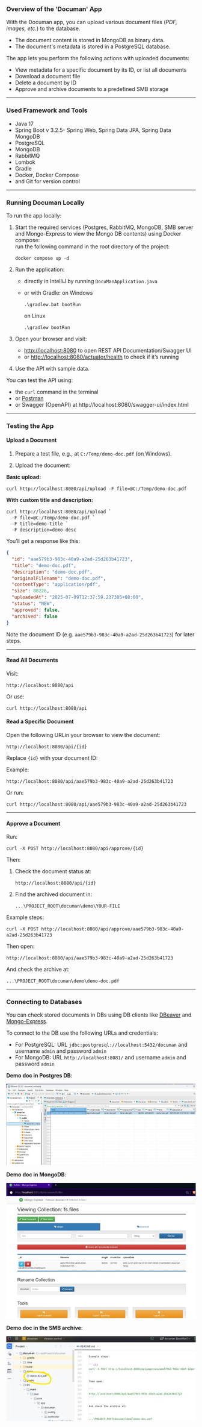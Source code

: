 ### Overview of the 'Documan' App

With the Documan app, you can upload various document files (*PDF, images, etc.*) to the database.

- The document content is stored in MongoDB as binary data.
- The document's metadata is stored in a PostgreSQL database.

The app lets you perform the following actions with uploaded documents:

- View metadata for a specific document by its ID, or list all documents
- Download a document file
- Delete a document by ID
- Approve and archive documents to a predefined SMB storage

---

### Used Framework and Tools

- Java 17
- Spring Boot v 3.2.5- Spring Web, Spring Data JPA, Spring Data MongoDB 
- PostgreSQL
- MongoDB
- RabbitMQ
- Lombok
- Gradle
- Docker, Docker Compose
- and Git for version control

---

### Running Documan Locally

To run the app locally:

1. Start the required services (Postgres, RabbitMQ, MongoDB, SMB server and Mongo-Express to view the Mongo DB contents) using Docker compose:  
   run the following command in the root directory of the project:
   ```
   docker compose up -d
   ```

2. Run the application:
    - directly in IntelliJ by running `DocuManApplication.java`
    - or with Gradle:
        on Windows
        ```
        .\gradlew.bat bootRun
        ```

        on Linux
        ```
        .\gradlew bootRun
        ```

3. Open your browser and visit:

    - [http://localhost:8080](http://localhost:8080) to open REST API Documentation/Swagger UI
    - or [http://localhost:8080/actuator/health](http://localhost:8080/actuator/health) to check if it’s running

4. Use the API with sample data.

You can test the API using:
- the `curl` command in the terminal 
- or [Postman](https://www.postman.com/downloads/)
- or Swagger (OpenAPI) at http://localhost:8080/swagger-ui/index.html

---

### Testing the App

#### Upload a Document

1. Prepare a test file, e.g., at `C:/Temp/demo-doc.pdf` (on Windows).

2. Upload the document:

**Basic upload:**

```cli
curl http://localhost:8080/api/upload -F file=@C:/Temp/demo-doc.pdf
```

**With custom title and description:**

```cli
curl http://localhost:8080/api/upload `
  -F file=@C:/Temp/demo-doc.pdf `
  -F title=demo-title `
  -F description=demo-desc
```

You’ll get a response like this:

```json
{
  "id": "aae579b3-983c-40a9-a2ad-25d263b41723",
  "title": "demo-doc.pdf",
  "description": "demo-doc.pdf",
  "originalFilename": "demo-doc.pdf",
  "contentType": "application/pdf",
  "size": 88226,
  "uploadedAt": "2025-07-09T12:37:59.237385+08:00",
  "status": "NEW",
  "approved": false,
  "archived": false
}
```

Note the document ID (e.g. `aae579b3-983c-40a9-a2ad-25d263b41723`) for later steps.

---

#### Read All Documents

Visit:

```
http://localhost:8080/api
```

Or use:

```cli
curl http://localhost:8080/api
```

#### Read a Specific Document

Open the following URLin your browser to view the document:

```
http://localhost:8080/api/{id}
```
Replace `{id}` with your document ID:

Example:

```
http://localhost:8080/api/aae579b3-983c-40a9-a2ad-25d263b41723
```

Or run:

```cli
curl http://localhost:8080/api/aae579b3-983c-40a9-a2ad-25d263b41723
```

---

#### Approve a Document

Run:

```cli
curl -X POST http://localhost:8080/api/approve/{id}
```

Then:

1. Check the document status at:
   ```
   http://localhost:8080/api/{id}
   ```
2. Find the archived document in:
   ```
   ...\PROJECT_ROOT\documan\demo\YOUR-FILE
   ```

Example steps:

```cli
curl -X POST http://localhost:8080/api/approve/aae579b3-983c-40a9-a2ad-25d263b41723
```

Then open:

```
http://localhost:8080/api/aae579b3-983c-40a9-a2ad-25d263b41723
```

And check the archive at:

```
...\PROJECT_ROOT\documan\demo\demo-doc.pdf
```

---

### Connecting to Databases
You can check stored documents in DBs using DB clients like [DBeaver](https://dbeaver.io/) and [Mongo-Express](https://hub.docker.com/_/mongo-express). 

To connect to the DB use the following URLs and credentials:
- For PostgreSQL: URL `jdbc:postgresql://localhost:5432/documan` and username `admin` and password `admin`
- For MongoDB: URL `http://localhost:8081/` and username `admin` and password `admin`

**Demo doc in Postgres DB**:  

![Document in PostgresDB](./demo-screenshots/demo-doc-in-postgresdb.jpg)


**Demo doc in MongoDB**:  

![Document in MongoDB](./demo-screenshots/demo-doc-in-mongodb.jpg)



**Demo doc in the SMB archive**:  

![Archived document](./demo-screenshots/demo-doc-in-smb-archive.jpg)
